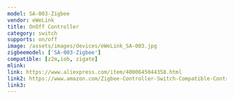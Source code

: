 ```yaml
---
model: SA-003-Zigbee
vendor: eWeLink
title: OnOff Controller
category: switch
supports: on/off
image: /assets/images/devices/eWeLink_SA-003.jpg
zigbeemodel: ['SA-003-Zigbee']
compatible: [z2m,iob, zigate]
mlink: 
link: https://www.aliexpress.com/item/4000645044358.html
link2: https://www.amazon.com/Zigbee-Controller-Switch-Compatible-Controlled/dp/B07TCFT73T/
link3: 
---
```


